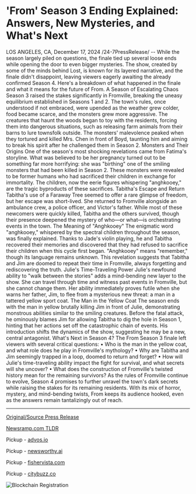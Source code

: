 # 'From' Season 3 Ending Explained: Answers, New Mysteries, and What's Next

LOS ANGELES, CA, December 17, 2024 /24-7PressRelease/ -- While the season largely piled on questions, the finale tied up several loose ends while opening the door to even bigger mysteries. The show, created by some of the minds behind Lost, is known for its layered narrative, and the finale didn't disappoint, leaving viewers eagerly awaiting the already confirmed Season 4. Here's a breakdown of what happened in the finale and what it means for the future of From.  A Season of Escalating Chaos Season 3 raised the stakes significantly in Fromville, breaking the uneasy equilibrium established in Seasons 1 and 2. The town's rules, once understood if not embraced, were upended as the weather grew colder, food became scarce, and the monsters grew more aggressive.  The creatures that haunt the woods began to toy with the residents, forcing them into dangerous situations, such as releasing farm animals from their barns to lure townsfolk outside. The monsters' malevolence peaked when they tortured and killed Mrs. Chen in front of Boyd, taunting him and aiming to break his spirit after he challenged them in Season 2.  Monsters and Their Origins One of the season's most shocking revelations came from Fatima's storyline. What was believed to be her pregnancy turned out to be something far more horrifying: she was "birthing" one of the smiling monsters that had been killed in Season 2.  These monsters were revealed to be former humans who had sacrificed their children in exchange for immortality. The children, now the eerie figures whispering "anghkooey," are the tragic byproducts of these sacrifices.  Tabitha's Escape and Return Tabitha's use of a Faraway Tree seemed to offer a rare glimpse of freedom, but her escape was short-lived. She returned to Fromville alongside an ambulance crew, a police officer, and Victor's father. While most of these newcomers were quickly killed, Tabitha and the others survived, though their presence deepened the mystery of who—or what—is orchestrating events in the town.  The Meaning of "Anghkooey" The enigmatic word "anghkooey," whispered by the spectral children throughout the season, was finally explained. Thanks to Jade's violin playing, he and Tabitha recovered their memories and discovered that they had refused to sacrifice their children when this cycle first began. "Anghkooey" means "remember," though its language remains unknown. This revelation suggests that Tabitha and Jim are doomed to repeat their time in Fromville, always forgetting and rediscovering the truth.  Julie's Time-Traveling Power Julie's newfound ability to "walk between the stories" adds a mind-bending new layer to the show. She can travel through time and witness past events in Fromville, but she cannot change them. Her ability immediately proves futile when she warns her father, Jim, to flee from a mysterious new threat: a man in a tattered yellow sport coat.  The Man in the Yellow Coat The season ends with the man in yellow brutally killing Jim in front of Julie, demonstrating monstrous abilities similar to the smiling creatures. Before the fatal attack, he ominously blames Jim for allowing Tabitha to dig the hole in Season 1, hinting that her actions set off the catastrophic chain of events. His introduction shifts the dynamics of the show, suggesting he may be a new, central antagonist.  What's Next in Season 4? The From Season 3 finale left viewers with several critical questions: •	Who is the man in the yellow coat, and what role does he play in Fromville's mythology? •	Why are Tabitha and Jim seemingly trapped in a loop, doomed to return and forget? •	How will Julie's time-traveling ability impact the fight for survival, and what secrets will she uncover? •	What does the construction of Fromville's twisted history mean for the remaining survivors?  As the rules of Fromville continue to evolve, Season 4 promises to further unravel the town's dark secrets while raising the stakes for its remaining residents. With its mix of horror, mystery, and mind-bending twists, From keeps its audience hooked, even as the answers remain tantalizingly out of reach. 

---

[Original/Source Press Release](https://www.24-7pressrelease.com/press-release/516927/from-season-3-ending-explained-answers-new-mysteries-and-whats-next)
                    

[Newsramp.com TLDR](https://newsramp.comNone) 


Pickup - [advos.io](https://advos.io/en/from-season-3-finale-unveils-shocking-revelations-and-new-mysteries/20249381)

Pickup - [newsworthy.ai](https://newsworthy.ai/curated/from-season-3-finale-unveils-dark-secrets-and-sets-stage-for-thrilling-fourth-season/20249381)

Pickup - [fishervista.com](https://fishervista.com/en/from-season-3-finale-unveils-dark-secrets-sets-stage-for-intense-fourth-season/20249381)

Pickup - [citybuzz.co](https://citybuzz.co/from-season-3-finale-unveils-dark-secrets-and-new-threats)
 

 



![Blockchain Registration](https://cdn.newsramp.app/24-7PressRelease/qrcode/2412/17/quayy_6Z.webp)